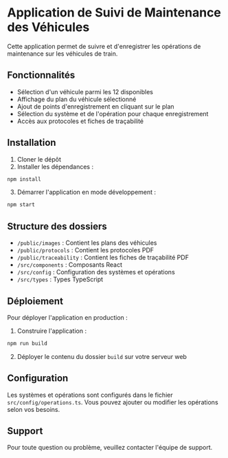 # Application de Suivi de Maintenance des Véhicules

Cette application permet de suivre et d'enregistrer les opérations de maintenance sur les véhicules de train.

## Fonctionnalités

- Sélection d'un véhicule parmi les 12 disponibles
- Affichage du plan du véhicule sélectionné
- Ajout de points d'enregistrement en cliquant sur le plan
- Sélection du système et de l'opération pour chaque enregistrement
- Accès aux protocoles et fiches de traçabilité

## Installation

1. Cloner le dépôt
2. Installer les dépendances :
```bash
npm install
```

3. Démarrer l'application en mode développement :
```bash
npm start
```

## Structure des dossiers

- `/public/images` : Contient les plans des véhicules
- `/public/protocols` : Contient les protocoles PDF
- `/public/traceability` : Contient les fiches de traçabilité PDF
- `/src/components` : Composants React
- `/src/config` : Configuration des systèmes et opérations
- `/src/types` : Types TypeScript

## Déploiement

Pour déployer l'application en production :

1. Construire l'application :
```bash
npm run build
```

2. Déployer le contenu du dossier `build` sur votre serveur web

## Configuration

Les systèmes et opérations sont configurés dans le fichier `src/config/operations.ts`. Vous pouvez ajouter ou modifier les opérations selon vos besoins.

## Support

Pour toute question ou problème, veuillez contacter l'équipe de support.

